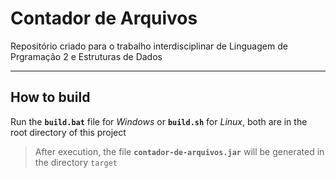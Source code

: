 # Contador de Arquivos

Repositório criado para o trabalho interdisciplinar de Linguagem de Prgramação 2 e Estruturas de Dados

-----

## How to build

Run the __`build.bat`__ file for _Windows_ or __`build.sh`__ for _Linux_, both are in the root directory of this project

> After execution, the file __`contador-de-arquivos.jar`__ will be generated in the directory `target`